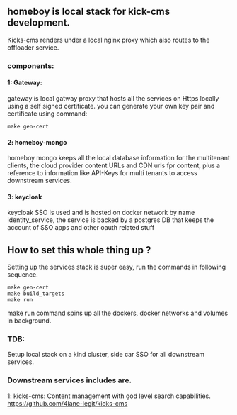 ## homeboy is local stack for kick-cms development.
Kicks-cms renders under a local nginx proxy which also routes to the offloader service.

### components:
#### 1: Gateway:
gateway is local gatway proxy that hosts all the services on Https locally using a self signed certificate.
you can generate your own key pair and certificate using command:
```
make gen-cert
```

#### 2: homeboy-mongo
homeboy mongo keeps all the local database information for the multitenant clients, the cloud provider content URLs and CDN urls fpr content, plus a reference to information like API-Keys for multi tenants to access downstream services.

#### 3: keycloak
keycloak SSO is used and is hosted on docker network by name identity_service, the service is backed by a postgres DB that keeps the account of SSO apps and other oauth related stuff

## How to set this whole thing up ?
Setting up the services stack is super easy, 
run the commands in following sequence. 
```
make gen-cert
make build_targets
make run
```
make run command spins up all the dockers, docker networks and volumes in background.

### TDB:
Setup local stack on a kind cluster, side car SSO for all downstream services.

### Downstream services includes are.
1: kicks-cms:
Content management with god level search capabilities.
https://github.com/4lane-legit/kicks-cms


